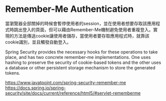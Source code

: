 # Remember-Me Authentication
當瀏覽器全部關掉的時候會暫停使用者的session，並在使用者想要存取該應用程式時跳出登入的頁面，但可以藉由Remember-Me機制避免使用者重複登入。實現的方法是傳送cookie讓使用者儲存，當使用者要存取應用程式時，就靠該cookie識別，並且觸發自動登入。

Spring Security provides the necessary hooks for these operations to take place, and has two concrete remember-me implementations. One uses hashing to preserve the security of cookie-based tokens and the other uses a database or other persistent storage mechanism to store the generated tokens.



https://www.javatpoint.com/spring-security-remember-me
https://docs.spring.io/spring-security/site/docs/current/reference/html5/#servlet-rememberme